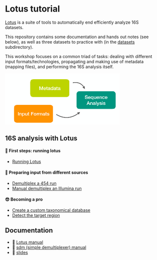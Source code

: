 # Lotus tutorial

[Lotus](http://psbweb05.psb.ugent.be/lotus/) is a suite of tools to automatically end efficiently analyze 16S datasets.

This repository contains some documentation and hands out notes (see below), as well as three datasets to practice with (in the [datasets](datasets/) subdirectory).

This workshop focuses on a common triad of tasks: dealing with different input formats/technologies, propagating and making use of metadata (mapping files), and performing the 16S analysis itself.

![topics](workshop/trio.png)

## 16S analysis with Lotus

#### :baby: First steps: running lotus
 * [Running Lotus](workshop/lotus.md)
 
#### :open_file_folder: Preparing input from different sources
 * [Demultiplex a 454 run](workshop/demux_454.md)
 * [Manual demultiplex an Illumina run](workshop/demux_illumina.md)
 
#### :sunglasses: Becoming a pro
 * [Create a custom taxonomical database](workshop/customdb.md)
 * [Detect the target region](workshop/detect.md)

##  Documentation
 * :page_facing_up: [Lotus manual](docs/lotus.md)
 * :page_facing_up: [sdm (simple demultiplexer) manual](docs/sdm.md)
 * :movie_camera: [slides](workshop/slides.pdf)
